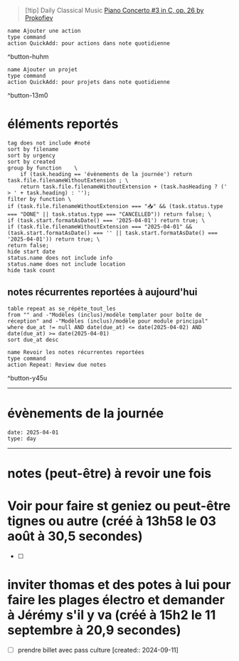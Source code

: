 



> [!tip] Daily Classical Music
> [Piano Concerto #3 in C, op. 26 by Prokofiev](https://www.youtube.com/watch?v=II3GoNY4rwc)

```button
name Ajouter une action
type command
action QuickAdd: pour actions dans note quotidienne
```
^button-huhm
```button
name Ajouter un projet
type command
action QuickAdd: pour projets dans note quotidienne
```
^button-13m0
# éléments reportés
```tasks
tag does not include #noté 
sort by filename 
sort by urgency 
sort by created 
group by function    \
	if (task.heading == 'évènements de la journée') return task.file.filenameWithoutExtension ; \
    return task.file.filenameWithoutExtension + (task.hasHeading ? (' > ' + task.heading) : '');
filter by function \
if (task.file.filenameWithoutExtension === "📥" && (task.status.type === "DONE" || task.status.type === "CANCELLED")) return false; \
if (task.start.formatAsDate() === '2025-04-01') return true; \
if (task.file.filenameWithoutExtension === "2025-04-01" && (task.start.formatAsDate() === '' || task.start.formatAsDate() === '2025-04-01')) return true; \
return false;
hide start date
status.name does not include info
status.name does not include location
hide task count
```

## notes récurrentes reportées à aujourd'hui
```dataview
table repeat as se_répète_tout_les
from "" and -"Modèles (inclus)/modèle templater pour boîte de réception" and -"Modèles (inclus)/modèle pour module principal"
where due_at != null AND date(due_at) <= date(2025-04-02) AND date(due_at) >= date(2025-04-01)
sort due_at desc
```

```button
name Revoir les notes récurrentes reportées
type command
action Repeat: Review due notes
```
^button-y45u
___
# évènements de la journée
```gEvent
date: 2025-04-01
type: day
```
___

# notes (peut-être) à revoir une fois

# Voir pour faire st geniez ou peut-être tignes ou autre (créé à 13h58 le 03 août à 30,5 secondes) 
- [ ] 


# inviter thomas et des potes à lui pour faire les plages électro et demander à Jérémy s'il y va (créé à 15h2 le 11 septembre à 20,9 secondes)
- [ ] prendre billet avec pass culture [created:: 2024-09-11]
